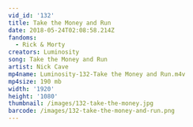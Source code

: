 ```yaml
---
vid_id: '132'
title: Take the Money and Run
date: 2018-05-24T02:08:58.214Z
fandoms:
  - Rick & Morty
creators: Luminosity
song: Take the Money and Run
artist: Nick Cave
mp4name: Luminosity-132-Take the Money and Run.m4v
mp4size: 190 mb
width: '1920'
height: '1080'
thumbnail: /images/132-take-the-money.jpg
barcode: /images/132-take-the-money-and-run.png
---
```


